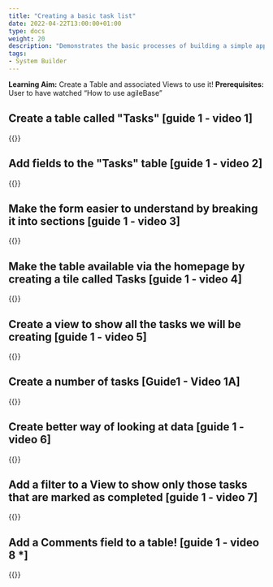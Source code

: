 ```yaml
---
title: "Creating a basic task list"
date: 2022-04-22T13:00:00+01:00
type: docs
weight: 20
description: "Demonstrates the basic processes of building a simple application, a good starting point"
tags:
- System Builder
---
```

**Learning Aim:** Create a Table and associated Views to use it!
**Prerequisites:** User to have watched “How to use agileBase”

## Create a table called "Tasks"  [guide 1 - video 1] 
{{<youtube id="r7nkYcnjyeQ&t">}}
           
## Add fields to the "Tasks" table [guide 1 - video 2] 
{{<youtube id="QgKRVSMM07Y">}}           

## Make the form easier to understand by breaking it into sections [guide 1 - video 3]
{{<youtube id="YwthqTiTroM">}}   
           
## Make the table available via the homepage by creating a tile called Tasks [guide 1 - video 4]
{{<youtube id="7hA7-VzX_A8">}} 
           
## Create a view to show all the tasks we will be creating [guide 1 - video 5] 
{{<youtube id="nBL2oFPTRfo">}}           

## Create a number of tasks [Guide1 - Video 1A] 
{{<youtube id="nBL2oFPTRfo">}}   
           
## Create better way of looking at data [guide 1 - video 6] 
{{<youtube id="nBL2oFPTRfo">}}
           
## Add a filter to a View to show only those tasks that are marked as completed  [guide 1 - video 7]
{{<youtube id="nBL2oFPTRfo">}}
           
## Add a Comments field to a table! [guide 1 - video 8 *]
{{<youtube id="nBL2oFPTRfo">}}           
